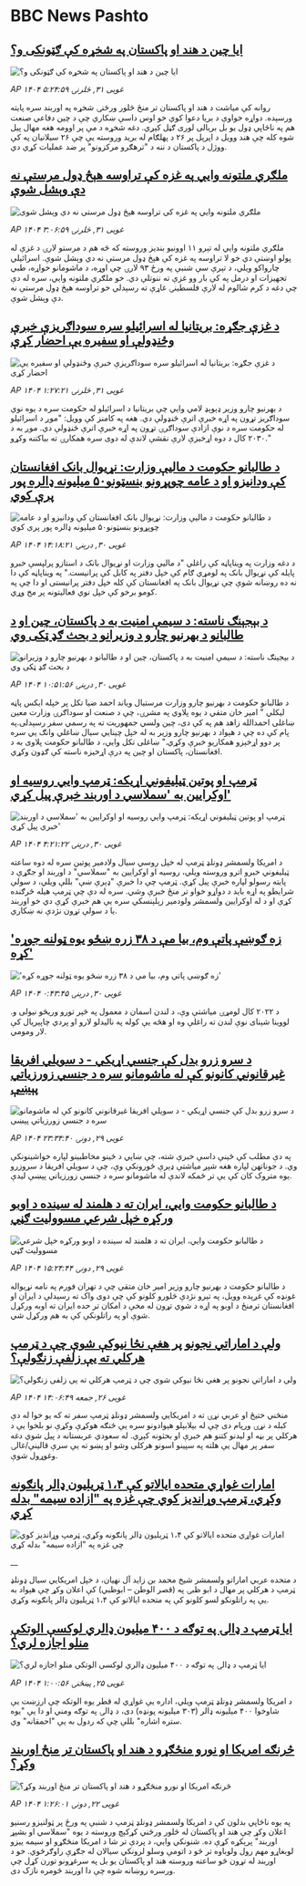 # BBC News Pashto## [ایا چین د هند او پاکستان په شخړه کې ګټونکی و؟](https://www.bbc.com/pashto/articles/c3rppz43yxxo?at_campaign=githubrss)![ایا چین د هند او پاکستان په شخړه کې ګټونکی و؟](https://ichef.bbci.co.uk/ace/standard/240/cpsprodpb/7d04/live/8471dc60-3483-11f0-a920-b9d1eab66fbe.jpg)_AP ۱۴۰۴ غویی ۳۱, څلرنۍ ۵:۲۴:۵۹_روانه کې مياشت د هند او پاکستان تر منځ څلور ورځنۍ شخړه په اوربند سره پايته ورسېده. دواړه خواوې د بريا دعوا کوي خو اوس داسې ښکاري چې د چين دفاعي صنعت هم په ناڅاپي ډول يو بل بريالی لوری ګڼل کېږي. دغه شخړه د مې پر اوومه هغه مهال پيل شوه کله چې هند وويل د اپرېل پر ۲۶ د پهلګام له بريد وروسته يې چې ۲۶ سيلانيان په کې ووژل د پاکستان د ننه د "ترهګرو مرکزونو" پر ضد عمليات کړي دي.## [ملګري ملتونه وايي په غزه کې تراوسه هېڅ ډول مرستې نه دې وېشل شوې](https://www.bbc.com/pashto/articles/c5y80dnpryzo?at_campaign=githubrss)![ملګري ملتونه وايي په غزه کې تراوسه هېڅ ډول مرستې نه دې وېشل شوې](https://ichef.bbci.co.uk/ace/standard/240/cpsprodpb/ce00/live/911e9890-35f0-11f0-8519-3b5a01ebe413.jpg)_AP ۱۴۰۴ غویی ۳۱, څلرنۍ ۳:۰۶:۵۹_ملګري ملتونه وايي له تېرو ۱۱ اوونيو بنديز وروسته که څه هم د مرستو لارۍ د غزې له پولو اوښتې دي خو لا تراوسه په غزه کې هېڅ ډول مرستې نه دي وېشل شوې. اسرائیلي چارواکو ويلي، د تېرې سې شنبې په ورځ ۹۳ لارۍ چې اوړه، د ماشومانو خواړه، طبي تجهيزات او درمل په کې بار وو غزې ته ننوتلې دي. خو ملګري ملتونه وايي، سره له دې چې دغه د کرم شالوم له لارې فلسطینۍ غاړې ته رسېدلي خو تراوسه هېڅ ډول مرستې نه دې وېشل شوې.## [د غزې جګړه: بریتانیا له اسرائیلو سره سوداګریزې خبرې وځنډولې او سفیره یې احضار کړې](https://www.bbc.com/pashto/articles/c7877jvx9q3o?at_campaign=githubrss)![د غزې جګړه: بریتانیا له اسرائیلو سره سوداګریزې خبرې وځنډولې او سفیره یې احضار کړې](https://ichef.bbci.co.uk/ace/standard/240/cpsprodpb/a56c/live/f8cf8ad0-358c-11f0-96c3-cf669419a2b0.png)_AP ۱۴۰۴ غویی ۳۱, څلرنۍ ۱:۲۷:۲۱_د بهرنیو چارو وزیر ډېوېډ لامي وايي چې بریتانیا د اسرائیلو له حکومت سره د یوه نوي سوداګریز تړون په اړه خبرې اترې ځنډولې دي.
هغه په کامنز کې وویل: "موږ د اسرائیلو له حکومت سره د نوې ازادې سوداګرۍ تړون په اړه خبرې اترې ځنډولې دي. موږ به د ۲۰۳۰ کال د دوه اړخیزې لارې نقشې لاندې له دوی سره همکارۍ ته بیاکتنه وکړو."## [د طالبانو حکومت د مالیې وزارت: نړیوال بانک افغانستان کې ودانیزو او د عامه چوپړونو بنسټونو۵۰ میلیونه ډالره پور پرې کوي](https://www.bbc.com/pashto/articles/c1kvv47j97ko?at_campaign=githubrss)![د طالبانو حکومت د مالیې وزارت: نړیوال بانک افغانستان کې ودانیزو او د عامه چوپړونو بنسټونو۵۰ میلیونه ډالره پور پرې کوي](https://ichef.bbci.co.uk/ace/standard/240/cpsprodpb/a644/live/9ba06260-3584-11f0-96c3-cf669419a2b0.jpg)_AP ۱۴۰۴ غویی ۳۰, درېنۍ ۱۴:۱۸:۲۱_د دغه وزارت په ویناپاڼه کې راغلي "د ماليي وزارت او نړیوال بانک د استازو پرلپسې خبرو پایله کې نړیوال بانک په لومړي ګام کې خپل دفتر په کابل کې پرانیست." په ویناپاڼه کې دا نه ده روښانه شوې چې نړیوال بانک په افغانستان کې کله خپل دفتر پرانیستی او دا چې په کومو برخو کې خپل نوي فعالیتونه پر مخ وړي.## [د بېجېنګ ناسته: د سیمې امنیت به د پاکستان، چین او د طالبانو د بهرنیو چارو د وزیرانو د بحث ګډ ټکی وي](https://www.bbc.com/pashto/articles/cj4228xgj19o?at_campaign=githubrss)![د بېجېنګ ناسته: د سیمې امنیت به د پاکستان، چین او د طالبانو د بهرنیو چارو د وزیرانو د بحث ګډ ټکی وي](https://ichef.bbci.co.uk/ace/standard/240/cpsprodpb/5c71/live/bbd0e050-3566-11f0-8947-7d6241f9fce9.jpg)_AP ۱۴۰۴ غویی ۳۰, درېنۍ ۱۰:۵۱:۵۶_د طالبانو حکومت د بهرنیو چارو وزارت مرستیال ویاند احمد ضیا تکل پر خپله ایکس پاڼه لیکلي " امير خان متقي د يوه پلاوي په مشرۍ، چې د صنعت او سوداګرۍ وزارت معين ښاغلی احمدالله زاهد هم په کې دی، چين ولسي جمهوريت ته په رسمي سفر رسېدلی.په پام کې ده چې د هېواد د بهرنيو چارو وزير به له خپل چينايي سيال ښاغلي وانګ يي سره پر دوو اړخېزو همکاریو خبرې وکړي." ښاغلی تکل وايي، د طالبانو حکومت پلاوی به د افغانستان، پاکستان او چین په درې اړخیزه ناسته کې ګډون وکړي.## [ټرمپ او پوتین ټیلیفوني اړیکه: ټرمپ وايي روسیه او اوکرایین به 'سملاسي د اوربند خبرې پیل کړي'](https://www.bbc.com/pashto/articles/cm2yynzyk54o?at_campaign=githubrss)![ټرمپ او پوتین ټیلیفوني اړیکه: ټرمپ وايي روسیه او اوکرایین به 'سملاسي د اوربند خبرې پیل کړي'](https://ichef.bbci.co.uk/ace/standard/240/cpsprodpb/20f6/live/64921410-3531-11f0-8947-7d6241f9fce9.jpg)_AP ۱۴۰۴ غویی ۳۰, درېنۍ ۴:۲۱:۲۲_د امریکا ولسمشر ډونلډ ټرمپ له خپل روسي سيال ولادمير پوتين سره له دوه ساعته ټيليفوني خبرو اترو وروسته ويلي، روسيه او اوکرايين به "سملاسي" د اوربند او جګړې د پايته رسولو لپاره خبرې پيل کړې. ټرمپ چې دا خبرې "ډېرې ښې" بللې ويلي، د سولې شرايطو په اړه بايد د دواړو خواو تر منځ خبرې وشي. سره له دې چې ټرمپ هيله څرګنده کړې او د له اوکرايين ولسمشر ولودمير زېلېنسکي سره يې هم خبرې کړې دي خو اوربند يا د سولې تړون نژدې نه ښکاري.## ['زه ګوښې پاتې وم، بیا مې د ۳۸ زره ښځو یوه ټولنه جوړه کړه'](https://www.bbc.com/pashto/articles/cn0g54z1ez7o?at_campaign=githubrss)!['زه ګوښې پاتې وم، بیا مې د ۳۸ زره ښځو یوه ټولنه جوړه کړه'](https://ichef.bbci.co.uk/ace/standard/240/cpsprodpb/99d9/live/8f9d55e0-2f44-11f0-8f57-b7237f6a66e6.jpg)_AP ۱۴۰۴ غویی ۳۰, درېنۍ ۰:۴۳:۴۵_د ۲۰۲۲ کال لومړۍ میاشتې وې، د لندن اسمان د معمول په څېر تورو وریځو نیولی و. لووینا شېنای نوې لندن ته راغلې وه او هڅه یې کوله په نالیدلو لارو او پردي چاپېریال کې لار ومومي.## [د سرو زرو بدل کې جنسي اړیکي - د سویلي افریقا غیرقانوني کانونو کې له ماشومانو سره د جنسي زورزیاتي پېښې](https://www.bbc.com/pashto/articles/c753dez4vpro?at_campaign=githubrss)![د سرو زرو بدل کې جنسي اړیکي - د سویلي افریقا غیرقانوني کانونو کې له ماشومانو سره د جنسي زورزیاتي پېښې](https://ichef.bbci.co.uk/ace/standard/240/cpsprodpb/a3e7/live/f9e30be0-1b9c-11f0-bade-39895cf97c9c.jpg)_AP ۱۴۰۴ غویی ۲۹, دونۍ ۲۳:۳۴:۴۰_په دې مطلب کې ځینې داسې خبرې شته، چې ښايي د ځینو مخاطبینو لپاره خواشینونکې وي. د جوناتهن لپاره هغه شپږ میاشتې ډېرې ځورونکې وې، چې د سویلي افریقا د سروزرو یوه متروک کان کې یې تر ځمکه لاندې له ماشومانو سره د جنسي زورزیاتي پېښې لیدې.## [د طالبانو حکومت وایي، ایران ته د هلمند له سینده د اوبو ورکړه خپل شرعي مسوولیت ګڼي](https://www.bbc.com/pashto/articles/crmkjdk07kyo?at_campaign=githubrss)![د طالبانو حکومت وایي، ایران ته د هلمند له سینده د اوبو ورکړه خپل شرعي مسوولیت ګڼي](https://ichef.bbci.co.uk/ace/standard/240/cpsprodpb/ae92/live/e8051ab0-34bc-11f0-96c3-cf669419a2b0.jpg)_AP ۱۴۰۴ غویی ۲۹, دونۍ ۱۵:۲۴:۴۴_د طالبانو حکومت د بهرنیو چارو وزیر امیر خان متقي چې د تهران فورم په نامه نړیواله غونډه کې غږېده وویل، په تېرو نژدې څلورو کلونو کې چې دوی واک ته رسېدلي د ایران او افغانستان ترمنځ د اوبو په اړه د شوي تړون له مخې د امکان تر حده ایران ته اوبه ورکړل شوې او په راتلونکې کې به هم ورکړل شي.## [ولې د اماراتي نجونو پر هغې نڅا نیوکې شوې چې د ټرمپ هرکلي ته یې زلفې زنګولې؟](https://www.bbc.com/pashto/articles/cy4emjm0pv2o?at_campaign=githubrss)![ولې د اماراتي نجونو پر هغې نڅا نیوکې شوې چې د ټرمپ هرکلي ته یې زلفې زنګولې؟](https://ichef.bbci.co.uk/ace/standard/240/cpsprodpb/4f71/live/50086480-325d-11f0-8519-3b5a01ebe413.jpg)_AP ۱۴۰۴ غویی ۲۶, جمعه ۱۴:۰۶:۴۹_منځني ختيځ او عربي نړۍ ته د امریکايي ولسمشر ډونلډ ټرمپ‌ سفر ته که یو خوا له دې کبله د نړۍ ورپام دی چې له بېلابېلو هېوادونو سره یې څنګه هوکړې وکړې نو بلخوا یې د هرکلي پر بڼه او لیدنو کتنو هم خبرې او بحثونه کېږي.
له سعودي عربستانه د پیل شوي دغه سفر پر مهال یې هلته په سپينو اسونو هرکلی وشو او پښو ته یې سرې قالینې/غالۍ وغوړول شوې.## [امارات غواړي متحده ایالاتو کې ۱،۴ ټریلیون ډالر پانګونه وکړي، ټرمپ وړاندیز کوي چې غزه په "ازاده سیمه" بدله کړي](https://www.bbc.co.uk/pashto/live/c5y64r3j7yyt?at_campaign=githubrss)![امارات غواړي متحده ایالاتو کې ۱،۴ ټریلیون ډالر پانګونه وکړي، ټرمپ وړاندیز کوي چې غزه په "ازاده سیمه" بدله کړي](https://ichef.bbci.co.uk/ace/standard/240/cpsprodpb/27f5/live/14946860-31d9-11f0-96c3-cf669419a2b0.png)__د متحده عربي اماراتو ولسمشر شیخ محمد بن زاید آل نهیان، د خپل امریکايي سیال ډونلډ ټرمپ د هرکلي پر مهال د ابو ظبۍ په (قصر الوطن – ابوظبي) کې اعلان وکړ چې هېواد به یې په راتلونکو لسو کلونو کې په متحده ایالاتو کې ۱،۴ ټریلیون ډالر پانګونه وکړي.## [ایا ټرمپ د ډالۍ په توګه د ۴۰۰ میلیون ډالري لوکسې الوتکې منلو اجازه لري؟](https://www.bbc.com/pashto/articles/c4g6xzp88y3o?at_campaign=githubrss)![ایا ټرمپ د ډالۍ په توګه د ۴۰۰ میلیون ډالري لوکسې الوتکې منلو اجازه لري؟](https://ichef.bbci.co.uk/ace/standard/240/cpsprodpb/acd7/live/b5b9cd60-3121-11f0-96c3-cf669419a2b0.jpg)_AP ۱۴۰۴ غویی ۲۵, پينځنۍ ۱:۰۰:۵۶_د امریکا ولسمشر ډونلډ ټرمپ ویلي، اداره یې غواړي له قطر یوه الوتکه چې ارزښت یې شاوخوا ۴۰۰ میلیونه ډالر (۳۰۳ میلیونه پونډه) دی، د ډالۍ په توګه ومني او دا یې "یوه ستره اشاره" بللې چې که ردول به یې "احمقانه" وي.## [څرنګه امریکا او نورو منځګړو د هند او پاکستان تر منځ اوربند وکړ؟](https://www.bbc.com/pashto/articles/clyq218l9weo?at_campaign=githubrss)![څرنګه امریکا او نورو منځګړو د هند او پاکستان تر منځ اوربند وکړ؟](https://ichef.bbci.co.uk/ace/standard/240/cpsprodpb/737f/live/4d4b47a0-2e3c-11f0-8ff1-59f5dcf8e9f5.jpg)_AP ۱۴۰۴ غویی ۲۲, دونۍ ۱:۲۶:۰۱_په يوه ناڅاپي بدلون کې د امریکا ولسمشر ډونلډ ټرمپ د شنبې په ورځ پر ټولنيزو رسنيو اعلان وکړ چې هند او پاکستان له څلور ورځني کړکېچ وروسته د يوه "سملاسي او بشپړ اوربند" پرېکړه کړې ده. شنونکي وايي، د پردې تر شا د امریکا منځګړو او سيمه ييزو لوبغاړو مهم رول ولوباوه تر څو د اتومې وسلو لرونکي سيالان له جګړې راوګرځوي. خو د اوربند له تړون څو ساعته وروسته  هند او پاکستان يو بل په سرغړونو تورن کړل چې ورسره روښانه شوه چې دا اوربند څومره نازک دی.